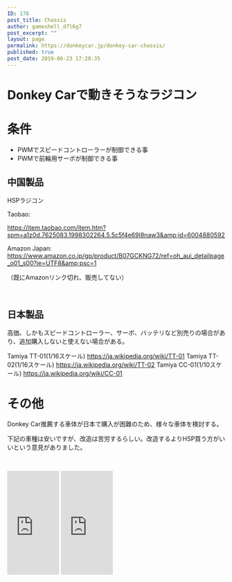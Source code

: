 ```yaml
---
ID: 178
post_title: Chassis
author: gameshell_d7l6g7
post_excerpt: ""
layout: page
permalink: https://donkeycar.jp/donkey-car-chassis/
published: true
post_date: 2019-06-23 17:28:35
---
```

<h1 class="it-Header_title">Donkey Carで動きそうなラジコン</h1>
<h1>条件</h1>
<ul>
 	<li>PWMでスピードコントローラーが制御できる事</li>
 	<li>PWMで前輪用サーボが制御できる事</li>
</ul>
<h2><span id="中華" class="fragment"></span>中国製品</h2>
HSPラジコン

Taobao:

<a href="https://item.taobao.com/item.htm?spm=a1z0d.7625083.1998302264.5.5c5f4e69I8naw3&amp;id=6004880592">https://item.taobao.com/item.htm?spm=a1z0d.7625083.1998302264.5.5c5f4e69I8naw3&amp;id=6004880592</a>

Amazon Japan:
<a class="autolink" href="https://www.amazon.co.jp/gp/product/B07GCKNG72/ref=oh_aui_detailpage_o01_s00?ie=UTF8&amp;psc=1" target="_blank" rel="nofollow noopener noreferrer">https://www.amazon.co.jp/gp/product/B07GCKNG72/ref=oh_aui_detailpage_o01_s00?ie=UTF8&amp;psc=1</a>

（既にAmazonリンク切れ、販売してない）

&nbsp;
<h2>日本製品</h2>
高価、しかもスピードコントローラー、サーボ、バッテリなど別売りの場合があり、追加購入しないと使えない場合がある。

Tamiya TT-01(1/16スケール)
<a class="autolink" href="https://ja.wikipedia.org/wiki/TT-01" target="_blank" rel="nofollow noopener noreferrer">https://ja.wikipedia.org/wiki/TT-01</a>
Tamiya TT-02(1/16スケール)
<a class="autolink" href="https://ja.wikipedia.org/wiki/TT-02" target="_blank" rel="nofollow noopener noreferrer">https://ja.wikipedia.org/wiki/TT-02</a>
Tamiya CC-01(1/10スケール)
<a class="autolink" href="https://ja.wikipedia.org/wiki/CC-01" target="_blank" rel="nofollow noopener noreferrer">https://ja.wikipedia.org/wiki/CC-01</a>
<h1>その他</h1>
Donkey Car推薦する車体が日本で購入が困難のため、様々な車体を検討する。

下記の車種は安いですが、改造は苦労するらしい。改造するよりHSP買う方がいいという意見がありました。

&nbsp;

<iframe style="width: 120px; height: 240px;" src="https://rcm-fe.amazon-adsystem.com/e/cm?ref=tf_til&amp;t=edu2web-22&amp;m=amazon&amp;o=9&amp;p=8&amp;l=as1&amp;IS1=1&amp;detail=1&amp;asins=B07NQ9D1CP&amp;linkId=287bd177bcc49639e32ea1133f8f2770&amp;bc1=FFFFFF&amp;lt1=_top&amp;fc1=333333&amp;lc1=0066C0&amp;bg1=FFFFFF&amp;f=ifr" frameborder="0" marginwidth="0" marginheight="0" scrolling="no">
</iframe>

<iframe style="width: 120px; height: 240px;" src="https://rcm-fe.amazon-adsystem.com/e/cm?ref=tf_til&amp;t=edu2web-22&amp;m=amazon&amp;o=9&amp;p=8&amp;l=as1&amp;IS1=1&amp;detail=1&amp;asins=B0791HMM61&amp;linkId=81e3a42ce438776f6901d06a00f18911&amp;bc1=ffffff&amp;lt1=_top&amp;fc1=333333&amp;lc1=0066c0&amp;bg1=ffffff&amp;f=ifr" frameborder="0" marginwidth="0" marginheight="0" scrolling="no">
</iframe>